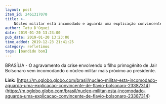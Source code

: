 ```yaml
---
layout: post
item_id: 2461317070
title: >-
    Núcleo militar está incomodado e aguarda uma explicação convincente de Flávio Bolsonaro
author: Tatu D'Oquei
date: 2019-01-20 13:23:00
pub_date: 2019-01-20 13:23:00
time_added: 2019-12-23 21:41:25
category: refletimos
tags: [bandido bom]
---
```


BRASÍLIA - O agravamento da crise envolvendo o filho primogênito de Jair Bolsonaro vem incomodando o núcleo militar mais próximo ao presidente.

**Link:** [https://m.oglobo.globo.com/brasil/nucleo-militar-esta-incomodado-aguarda-uma-explicacao-convincente-de-flavio-bolsonaro-23387314](https://m.oglobo.globo.com/brasil/nucleo-militar-esta-incomodado-aguarda-uma-explicacao-convincente-de-flavio-bolsonaro-23387314)

